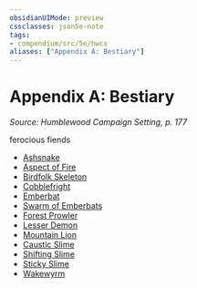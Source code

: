 ```yaml
---
obsidianUIMode: preview
cssclasses: json5e-note
tags:
- compendium/src/5e/hwcs
aliases: ["Appendix A: Bestiary"]
---
```

# Appendix A: Bestiary
*Source: Humblewood Campaign Setting, p. 177* 

ferocious fiends

- [Ashsnake](/3-Mechanics/CLI/bestiary/monstrosity/ashsnake-hwcs.md)  
- [Aspect of Fire](/3-Mechanics/CLI/bestiary/elemental/aspect-of-fire-hwcs.md)  
- [Birdfolk Skeleton](/3-Mechanics/CLI/bestiary/undead/birdfolk-skeleton-hwcs.md)  
- [Cobblefright](/3-Mechanics/CLI/bestiary/undead/cobblefright-hwcs.md)  
- [Emberbat](/3-Mechanics/CLI/bestiary/beast/emberbat-hwcs.md)  
- [Swarm of Emberbats](/3-Mechanics/CLI/bestiary/beast/swarm-of-emberbats-hwcs.md)  
- [Forest Prowler](/3-Mechanics/CLI/bestiary/beast/forest-prowler-hwcs.md)  
- [Lesser Demon](/3-Mechanics/CLI/bestiary/fiend/lesser-demon-hwcs.md)  
- [Mountain Lion](/3-Mechanics/CLI/bestiary/beast/mountain-lion-hwcs.md)  
- [Caustic Slime](/3-Mechanics/CLI/bestiary/ooze/caustic-slime-hwcs.md)  
- [Shifting Slime](/3-Mechanics/CLI/bestiary/ooze/shifting-slime-hwcs.md)  
- [Sticky Slime](/3-Mechanics/CLI/bestiary/ooze/sticky-slime-hwcs.md)  
- [Wakewyrm](/3-Mechanics/CLI/bestiary/beast/wakewyrm-hwcs.md)